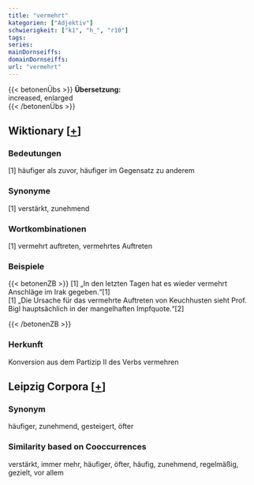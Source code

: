 ```yaml
---
title: "vermehrt"
kategorien: ["Adjektiv"]
schwierigkeit: ["k1", "h_", "r10"]
tags:
series:
mainDornseiffs:
domainDornseiffs:
url: "vermehrt"
---
```


{{< betonenÜbs >}}
**Übersetzung:**  
increased, enlarged  
{{< /betonenÜbs >}}

## Wiktionary [[+](https://de.wiktionary.org/wiki/vermehrt)]

### Bedeutungen
[1] häufiger als zuvor, häufiger im Gegensatz zu anderem  

### Synonyme
[1] verstärkt, zunehmend  

### Wortkombinationen
[1] vermehrt auftreten, vermehrtes Auftreten  

### Beispiele
{{< betonenZB >}}
[1] „In den letzten Tagen hat es wieder vermehrt Anschläge im Irak gegeben.“[1]  
[1] „Die Ursache für das vermehrte Auftreten von Keuchhusten sieht Prof. Bigl hauptsächlich in der mangelhaften Impfquote.“[2]  

{{< /betonenZB >}}
### Herkunft
Konversion aus dem Partizip II des Verbs vermehren  


## Leipzig Corpora [[+](https://corpora.uni-leipzig.de/en/res?word=vermehrt&corpusId=deu_newscrawl-public_2018)]


### Synonym
häufiger, zunehmend, gesteigert, öfter


### Similarity based on Cooccurrences
verstärkt, immer mehr, häufiger, öfter, häufig, zunehmend, regelmäßig, gezielt, vor allem

